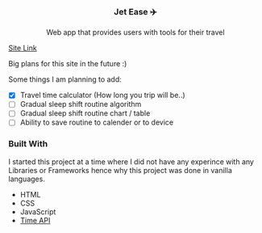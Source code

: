<h3 align="center">Jet Ease ✈️</h3>

  <p align="center">
    Web app that provides users with tools for their travel
    <br />
  </p>
</div>

<a href="https://yusuf-4hmed.github.io/Jet-Ease/" target="_blank">Site Link</a>

Big plans for this site in the future :)

Some things I am planning to add:
- [x] Travel time calculator (How long you trip will be..)
- [ ] Gradual sleep shift routine algorithm
- [ ] Gradual sleep shift routine chart / table
- [ ] Ability to save routine to calender or to device

### Built With

I started this project at a time where I did not have any experince with any Libraries or Frameworks hence why this project was done in vanilla languages.

* HTML
* CSS
* JavaScript
* <a href="https://timeapi.io/" target="_blank">Time API</a>
